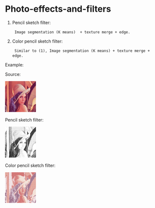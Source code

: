 # Photo-effects-and-filters

1) Pencil sketch filter: 

        Image segmentation (K means)  + texture merge + edge.
        
2) Color pencil sketch filter: 

        Similar to (1), Image segmentation (K means) + texture merge + edge.
        
Example:
  
  Source:
  
  <img src="https://github.com/HuinanJ/Photo-effects-and-filters/raw/master/images/Lenna.png" width="20%" height="20%">
  
  Pencil sketch filter:

  <img src="https://github.com/HuinanJ/Photo-effects-and-filters/raw/master/images/pencil.png" width="20%" height="20%">
  
  Color pencil sketch filter:

  <img src="https://github.com/HuinanJ/Photo-effects-and-filters/raw/master/images/colorPencil.png" width="20%" height="20%">

